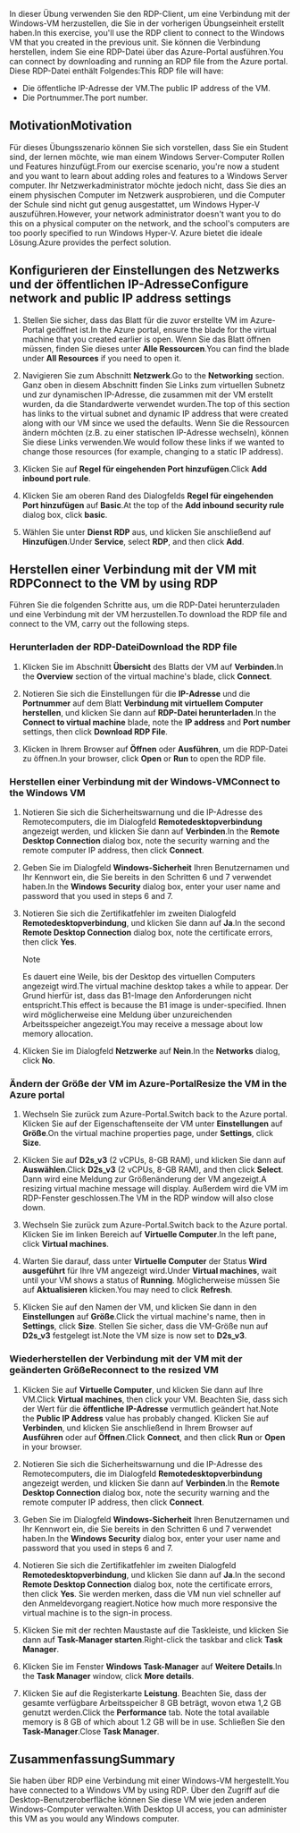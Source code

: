 <span data-ttu-id="d58fe-101">In dieser Übung verwenden Sie den RDP-Client, um eine Verbindung mit der Windows-VM herzustellen, die Sie in der vorherigen Übungseinheit erstellt haben.</span><span class="sxs-lookup"><span data-stu-id="d58fe-101">In this exercise, you'll use the RDP client to connect to the Windows VM that you created in the previous unit.</span></span> <span data-ttu-id="d58fe-102">Sie können die Verbindung herstellen, indem Sie eine RDP-Datei über das Azure-Portal ausführen.</span><span class="sxs-lookup"><span data-stu-id="d58fe-102">You can connect by downloading and running an RDP file from the Azure portal.</span></span> <span data-ttu-id="d58fe-103">Diese RDP-Datei enthält Folgendes:</span><span class="sxs-lookup"><span data-stu-id="d58fe-103">This RDP file will have:</span></span>

* <span data-ttu-id="d58fe-104">Die öffentliche IP-Adresse der VM.</span><span class="sxs-lookup"><span data-stu-id="d58fe-104">The public IP address of the VM.</span></span>
* <span data-ttu-id="d58fe-105">Die Portnummer.</span><span class="sxs-lookup"><span data-stu-id="d58fe-105">The port number.</span></span>

## <a name="motivation"></a><span data-ttu-id="d58fe-106">Motivation</span><span class="sxs-lookup"><span data-stu-id="d58fe-106">Motivation</span></span>

<span data-ttu-id="d58fe-107">Für dieses Übungsszenario können Sie sich vorstellen, dass Sie ein Student sind, der lernen möchte, wie man einem Windows Server-Computer Rollen und Features hinzufügt.</span><span class="sxs-lookup"><span data-stu-id="d58fe-107">From our exercise scenario, you're now a student and you want to learn about adding roles and features to a Windows Server computer.</span></span> <span data-ttu-id="d58fe-108">Ihr Netzwerkadministrator möchte jedoch nicht, dass Sie dies an einem physischen Computer im Netzwerk ausprobieren, und die Computer der Schule sind nicht gut genug ausgestattet, um Windows Hyper-V auszuführen.</span><span class="sxs-lookup"><span data-stu-id="d58fe-108">However, your network administrator doesn't want you to do this on a physical computer on the network, and the school's computers are too poorly specified to run Windows Hyper-V.</span></span> <span data-ttu-id="d58fe-109">Azure bietet die ideale Lösung.</span><span class="sxs-lookup"><span data-stu-id="d58fe-109">Azure provides the perfect solution.</span></span>

## <a name="configure-network-and-public-ip-address-settings"></a><span data-ttu-id="d58fe-110">Konfigurieren der Einstellungen des Netzwerks und der öffentlichen IP-Adresse</span><span class="sxs-lookup"><span data-stu-id="d58fe-110">Configure network and public IP address settings</span></span>

1. <span data-ttu-id="d58fe-111">Stellen Sie sicher, dass das Blatt für die zuvor erstellte VM im Azure-Portal geöffnet ist.</span><span class="sxs-lookup"><span data-stu-id="d58fe-111">In the Azure portal, ensure the blade for the virtual machine that you created earlier is open.</span></span> <span data-ttu-id="d58fe-112">Wenn Sie das Blatt öffnen müssen, finden Sie dieses unter **Alle Ressourcen**.</span><span class="sxs-lookup"><span data-stu-id="d58fe-112">You can find the blade under **All Resources** if you need to open it.</span></span>

1. <span data-ttu-id="d58fe-113">Navigieren Sie zum Abschnitt **Netzwerk**.</span><span class="sxs-lookup"><span data-stu-id="d58fe-113">Go to the **Networking** section.</span></span> <span data-ttu-id="d58fe-114">Ganz oben in diesem Abschnitt finden Sie Links zum virtuellen Subnetz und zur dynamischen IP-Adresse, die zusammen mit der VM erstellt wurden, da die Standardwerte verwendet wurden.</span><span class="sxs-lookup"><span data-stu-id="d58fe-114">The top of this section has links to the virtual subnet and dynamic IP address that were created along with our VM since we used the defaults.</span></span> <span data-ttu-id="d58fe-115">Wenn Sie die Ressourcen ändern möchten (z.B. zu einer statischen IP-Adresse wechseln), können Sie diese Links verwenden.</span><span class="sxs-lookup"><span data-stu-id="d58fe-115">We would follow these links if we wanted to change those resources (for example, changing to a static IP address).</span></span>

1. <span data-ttu-id="d58fe-116">Klicken Sie auf **Regel für eingehenden Port hinzufügen**.</span><span class="sxs-lookup"><span data-stu-id="d58fe-116">Click **Add inbound port rule**.</span></span>

1. <span data-ttu-id="d58fe-117">Klicken Sie am oberen Rand des Dialogfelds **Regel für eingehenden Port hinzufügen** auf **Basic**.</span><span class="sxs-lookup"><span data-stu-id="d58fe-117">At the top of the **Add inbound security rule** dialog box, click **basic**.</span></span>

1. <span data-ttu-id="d58fe-118">Wählen Sie unter **Dienst** **RDP** aus, und klicken Sie anschließend auf **Hinzufügen**.</span><span class="sxs-lookup"><span data-stu-id="d58fe-118">Under **Service**, select **RDP**, and then click **Add**.</span></span>

## <a name="connect-to-the-vm-by-using-rdp"></a><span data-ttu-id="d58fe-119">Herstellen einer Verbindung mit der VM mit RDP</span><span class="sxs-lookup"><span data-stu-id="d58fe-119">Connect to the VM by using RDP</span></span>

<span data-ttu-id="d58fe-120">Führen Sie die folgenden Schritte aus, um die RDP-Datei herunterzuladen und eine Verbindung mit der VM herzustellen.</span><span class="sxs-lookup"><span data-stu-id="d58fe-120">To download the RDP file and connect to the VM, carry out the following steps.</span></span>

### <a name="download-the-rdp-file"></a><span data-ttu-id="d58fe-121">Herunterladen der RDP-Datei</span><span class="sxs-lookup"><span data-stu-id="d58fe-121">Download the RDP file</span></span>

1. <span data-ttu-id="d58fe-122">Klicken Sie im Abschnitt **Übersicht** des Blatts der VM auf **Verbinden**.</span><span class="sxs-lookup"><span data-stu-id="d58fe-122">In the **Overview** section of the virtual machine's blade, click **Connect**.</span></span>

1. <span data-ttu-id="d58fe-123">Notieren Sie sich die Einstellungen für die **IP-Adresse** und die **Portnummer** auf dem Blatt **Verbindung mit virtuellem Computer herstellen**, und klicken Sie dann auf **RDP-Datei herunterladen**.</span><span class="sxs-lookup"><span data-stu-id="d58fe-123">In the **Connect to virtual machine** blade, note the **IP address** and **Port number** settings, then click **Download RDP File**.</span></span>

1. <span data-ttu-id="d58fe-124">Klicken in Ihrem Browser auf **Öffnen** oder **Ausführen**, um die RDP-Datei zu öffnen.</span><span class="sxs-lookup"><span data-stu-id="d58fe-124">In your browser, click **Open** or **Run** to open the RDP file.</span></span>

### <a name="connect-to-the-windows-vm"></a><span data-ttu-id="d58fe-125">Herstellen einer Verbindung mit der Windows-VM</span><span class="sxs-lookup"><span data-stu-id="d58fe-125">Connect to the Windows VM</span></span>

1. <span data-ttu-id="d58fe-126">Notieren Sie sich die Sicherheitswarnung und die IP-Adresse des Remotecomputers, die im Dialogfeld **Remotedesktopverbindung** angezeigt werden, und klicken Sie dann auf **Verbinden**.</span><span class="sxs-lookup"><span data-stu-id="d58fe-126">In the **Remote Desktop Connection** dialog box, note the security warning and the remote computer IP address, then click **Connect**.</span></span>

1. <span data-ttu-id="d58fe-127">Geben Sie im Dialogfeld **Windows-Sicherheit** Ihren Benutzernamen und Ihr Kennwort ein, die Sie bereits in den Schritten 6 und 7 verwendet haben.</span><span class="sxs-lookup"><span data-stu-id="d58fe-127">In the **Windows Security** dialog box, enter your user name and password that you used in steps 6 and 7.</span></span>

1. <span data-ttu-id="d58fe-128">Notieren Sie sich die Zertifikatfehler im zweiten Dialogfeld **Remotedesktopverbindung**, und klicken Sie dann auf **Ja**.</span><span class="sxs-lookup"><span data-stu-id="d58fe-128">In the second **Remote Desktop Connection** dialog box, note the certificate errors, then click **Yes**.</span></span>

   > [!Note]
   > <span data-ttu-id="d58fe-129">Es dauert eine Weile, bis der Desktop des virtuellen Computers angezeigt wird.</span><span class="sxs-lookup"><span data-stu-id="d58fe-129">The virtual machine desktop takes a while to appear.</span></span> <span data-ttu-id="d58fe-130">Der Grund hierfür ist, dass das B1-Image den Anforderungen nicht entspricht.</span><span class="sxs-lookup"><span data-stu-id="d58fe-130">This effect is because the B1 image is under-specified.</span></span> <span data-ttu-id="d58fe-131">Ihnen wird möglicherweise eine Meldung über unzureichenden Arbeitsspeicher angezeigt.</span><span class="sxs-lookup"><span data-stu-id="d58fe-131">You may receive a message about low memory allocation.</span></span>

1. <span data-ttu-id="d58fe-132">Klicken Sie im Dialogfeld **Netzwerke** auf **Nein**.</span><span class="sxs-lookup"><span data-stu-id="d58fe-132">In the **Networks** dialog, click **No**.</span></span>

### <a name="resize-the-vm-in-the-azure-portal"></a><span data-ttu-id="d58fe-133">Ändern der Größe der VM im Azure-Portal</span><span class="sxs-lookup"><span data-stu-id="d58fe-133">Resize the VM in the Azure portal</span></span>

1. <span data-ttu-id="d58fe-134">Wechseln Sie zurück zum Azure-Portal.</span><span class="sxs-lookup"><span data-stu-id="d58fe-134">Switch back to the Azure portal.</span></span> <span data-ttu-id="d58fe-135">Klicken Sie auf der Eigenschaftenseite der VM unter **Einstellungen** auf **Größe**.</span><span class="sxs-lookup"><span data-stu-id="d58fe-135">On the virtual machine properties page, under **Settings**, click **Size**.</span></span>

1. <span data-ttu-id="d58fe-136">Klicken Sie auf **D2s_v3** (2 vCPUs, 8-GB RAM), und klicken Sie dann auf **Auswählen**.</span><span class="sxs-lookup"><span data-stu-id="d58fe-136">Click **D2s_v3** (2 vCPUs, 8-GB RAM), and then click **Select**.</span></span> <span data-ttu-id="d58fe-137">Dann wird eine Meldung zur Größenänderung der VM angezeigt.</span><span class="sxs-lookup"><span data-stu-id="d58fe-137">A resizing virtual machine message will display.</span></span> <span data-ttu-id="d58fe-138">Außerdem wird die VM im RDP-Fenster geschlossen.</span><span class="sxs-lookup"><span data-stu-id="d58fe-138">The VM in the RDP window will also close down.</span></span>

1. <span data-ttu-id="d58fe-139">Wechseln Sie zurück zum Azure-Portal.</span><span class="sxs-lookup"><span data-stu-id="d58fe-139">Switch back to the Azure portal.</span></span> <span data-ttu-id="d58fe-140">Klicken Sie im linken Bereich auf **Virtuelle Computer**.</span><span class="sxs-lookup"><span data-stu-id="d58fe-140">In the left pane, click **Virtual machines**.</span></span>

1. <span data-ttu-id="d58fe-141">Warten Sie darauf, dass unter **Virtuelle Computer** der Status **Wird ausgeführt** für Ihre VM angezeigt wird.</span><span class="sxs-lookup"><span data-stu-id="d58fe-141">Under **Virtual machines**, wait until your VM shows a status of **Running**.</span></span> <span data-ttu-id="d58fe-142">Möglicherweise müssen Sie auf **Aktualisieren** klicken.</span><span class="sxs-lookup"><span data-stu-id="d58fe-142">You may need to click **Refresh**.</span></span>

1. <span data-ttu-id="d58fe-143">Klicken Sie auf den Namen der VM, und klicken Sie dann in den **Einstellungen** auf **Größe**.</span><span class="sxs-lookup"><span data-stu-id="d58fe-143">Click the virtual machine's name, then in **Settings**, click **Size**.</span></span> <span data-ttu-id="d58fe-144">Stellen Sie sicher, dass die VM-Größe nun auf **D2s_v3** festgelegt ist.</span><span class="sxs-lookup"><span data-stu-id="d58fe-144">Note the VM size is now set to **D2s_v3**.</span></span>

### <a name="reconnect-to-the-resized-vm"></a><span data-ttu-id="d58fe-145">Wiederherstellen der Verbindung mit der VM mit der geänderten Größe</span><span class="sxs-lookup"><span data-stu-id="d58fe-145">Reconnect to the resized VM</span></span>

1. <span data-ttu-id="d58fe-146">Klicken Sie auf **Virtuelle Computer**, und klicken Sie dann auf Ihre VM.</span><span class="sxs-lookup"><span data-stu-id="d58fe-146">Click **Virtual machines**, then click your VM.</span></span> <span data-ttu-id="d58fe-147">Beachten Sie, dass sich der Wert für die **öffentliche IP-Adresse** vermutlich geändert hat.</span><span class="sxs-lookup"><span data-stu-id="d58fe-147">Note the **Public IP Address** value has probably changed.</span></span> <span data-ttu-id="d58fe-148">Klicken Sie auf **Verbinden**, und klicken Sie anschließend in Ihrem Browser auf **Ausführen** oder auf **Öffnen**.</span><span class="sxs-lookup"><span data-stu-id="d58fe-148">Click **Connect**, and then click **Run** or **Open** in your browser.</span></span>

1. <span data-ttu-id="d58fe-149">Notieren Sie sich die Sicherheitswarnung und die IP-Adresse des Remotecomputers, die im Dialogfeld **Remotedesktopverbindung** angezeigt werden, und klicken Sie dann auf **Verbinden**.</span><span class="sxs-lookup"><span data-stu-id="d58fe-149">In the **Remote Desktop Connection** dialog box, note the security warning and the remote computer IP address, then click **Connect**.</span></span>

1. <span data-ttu-id="d58fe-150">Geben Sie im Dialogfeld **Windows-Sicherheit** Ihren Benutzernamen und Ihr Kennwort ein, die Sie bereits in den Schritten 6 und 7 verwendet haben.</span><span class="sxs-lookup"><span data-stu-id="d58fe-150">In the **Windows Security** dialog box, enter your user name and password that you used in steps 6 and 7.</span></span>

1. <span data-ttu-id="d58fe-151">Notieren Sie sich die Zertifikatfehler im zweiten Dialogfeld **Remotedesktopverbindung**, und klicken Sie dann auf **Ja**.</span><span class="sxs-lookup"><span data-stu-id="d58fe-151">In the second **Remote Desktop Connection** dialog box, note the certificate errors, then click **Yes**.</span></span> <span data-ttu-id="d58fe-152">Sie werden merken, dass die VM nun viel schneller auf den Anmeldevorgang reagiert.</span><span class="sxs-lookup"><span data-stu-id="d58fe-152">Notice how much more responsive the virtual machine is to the sign-in process.</span></span>

1. <span data-ttu-id="d58fe-153">Klicken Sie mit der rechten Maustaste auf die Taskleiste, und klicken Sie dann auf **Task-Manager starten**.</span><span class="sxs-lookup"><span data-stu-id="d58fe-153">Right-click the taskbar and click **Task Manager**.</span></span>

1. <span data-ttu-id="d58fe-154">Klicken Sie im Fenster **Windows Task-Manager** auf **Weitere Details**.</span><span class="sxs-lookup"><span data-stu-id="d58fe-154">In the **Task Manager** window, click **More details**.</span></span>

1. <span data-ttu-id="d58fe-155">Klicken Sie auf die Registerkarte **Leistung**. Beachten Sie, dass der gesamte verfügbare Arbeitsspeicher 8 GB beträgt, wovon etwa 1,2 GB genutzt werden.</span><span class="sxs-lookup"><span data-stu-id="d58fe-155">Click the **Performance** tab. Note the total available memory is 8 GB of which about 1.2 GB will be in use.</span></span> <span data-ttu-id="d58fe-156">Schließen Sie den **Task-Manager**.</span><span class="sxs-lookup"><span data-stu-id="d58fe-156">Close **Task Manager**.</span></span>

## <a name="summary"></a><span data-ttu-id="d58fe-157">Zusammenfassung</span><span class="sxs-lookup"><span data-stu-id="d58fe-157">Summary</span></span>

<span data-ttu-id="d58fe-158">Sie haben über RDP eine Verbindung mit einer Windows-VM hergestellt.</span><span class="sxs-lookup"><span data-stu-id="d58fe-158">You have connected to a Windows VM by using RDP.</span></span> <span data-ttu-id="d58fe-159">Über den Zugriff auf die Desktop-Benutzeroberfläche können Sie diese VM wie jeden anderen Windows-Computer verwalten.</span><span class="sxs-lookup"><span data-stu-id="d58fe-159">With Desktop UI access, you can administer this VM as you would any Windows computer.</span></span>
